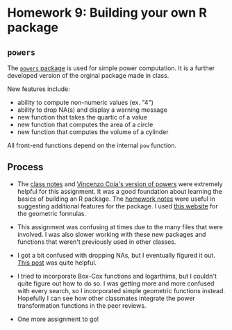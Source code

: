 Homework 9: Building your own R package
================

`powers`
--------

The [`powers` package](https://github.com/cheungamanda/powers) is used for simple power computation. It is a further developed version of the orginal package made in class.

New features include:

-   ability to compute non-numeric values (ex. "4")
-   ability to drop NA(s) and display a warning message
-   new function that takes the quartic of a value
-   new function that computes the area of a circle
-   new function that computes the volume of a cylinder

All front-end functions depend on the internal `pow` function.

Process
-------

-   The [class notes](http://stat545.com/cm109-110-notes_and_exercises.html) and [Vincenzo Coia's version of powers](https://github.com/vincenzocoia/powers) were extremely helpful for this assignment. It was a good foundation about learning the basics of building an R package. The [homework notes](http://stat545.com/hw09_package.html) were useful in suggesting additional features for the package. I used [this website](https://www.science.co.il/formula/) for the geometric formulas.

-   This assignment was confusing at times due to the many files that were involved. I was also slower working with these new packages and functions that weren't previously used in other classes.

-   I got a bit confused with dropping NAs, but I eventually figured it out. [This post](https://stackoverflow.com/questions/7706876/remove-na-values-from-a-vector) was quite helpful.

-   I tried to incorporate Box-Cox functions and logarthims, but I couldn't quite figure out how to do so. I was getting more and more confused with every search, so I incorporated simple geometric functions instead. Hopefully I can see how other classmates integrate the power transformation functions in the peer reviews.

-   One more assignment to go!
